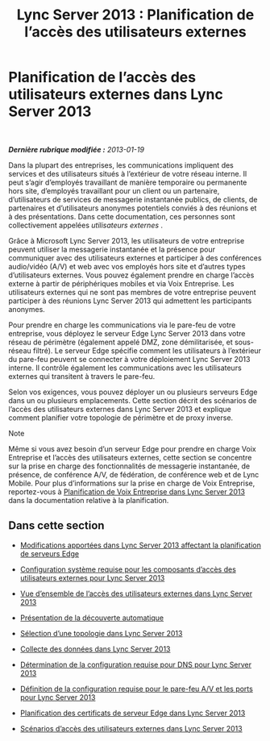 ﻿---
title: 'Lync Server 2013 : Planification de l’accès des utilisateurs externes'
TOCTitle: Planification de l’accès des utilisateurs externes
ms:assetid: ea098933-eff5-461e-aba3-e7f128784dc2
ms:mtpsurl: https://technet.microsoft.com/fr-fr/library/Gg399048(v=OCS.15)
ms:contentKeyID: 49299204
ms.date: 05/20/2016
mtps_version: v=OCS.15
ms.translationtype: HT
---

# Planification de l’accès des utilisateurs externes dans Lync Server 2013

 

_**Dernière rubrique modifiée :** 2013-01-19_

Dans la plupart des entreprises, les communications impliquent des services et des utilisateurs situés à l’extérieur de votre réseau interne. Il peut s’agir d’employés travaillant de manière temporaire ou permanente hors site, d’employés travaillant pour un client ou un partenaire, d’utilisateurs de services de messagerie instantanée publics, de clients, de partenaires et d’utilisateurs anonymes potentiels conviés à des réunions et à des présentations. Dans cette documentation, ces personnes sont collectivement appelées *utilisateurs externes* .

Grâce à Microsoft Lync Server 2013, les utilisateurs de votre entreprise peuvent utiliser la messagerie instantanée et la présence pour communiquer avec des utilisateurs externes et participer à des conférences audio/vidéo (A/V) et web avec vos employés hors site et d’autres types d’utilisateurs externes. Vous pouvez également prendre en charge l’accès externe à partir de périphériques mobiles et via Voix Entreprise. Les utilisateurs externes qui ne sont pas membres de votre entreprise peuvent participer à des réunions Lync Server 2013 qui admettent les participants anonymes.

Pour prendre en charge les communications via le pare-feu de votre entreprise, vous déployez le serveur Edge Lync Server 2013 dans votre réseau de périmètre (également appelé DMZ, zone démilitarisée, et sous-réseau filtré). Le serveur Edge spécifie comment les utilisateurs à l’extérieur du pare-feu peuvent se connecter à votre déploiement Lync Server 2013 interne. Il contrôle également les communications avec les utilisateurs externes qui transitent à travers le pare-feu.

Selon vos exigences, vous pouvez déployer un ou plusieurs serveurs Edge dans un ou plusieurs emplacements. Cette section décrit des scénarios de l’accès des utilisateurs externes dans Lync Server 2013 et explique comment planifier votre topologie de périmètre et de proxy inverse.

> [!note]  
> Même si vous avez besoin d’un serveur Edge pour prendre en charge Voix Entreprise et l’accès des utilisateurs externes, cette section se concentre sur la prise en charge des fonctionnalités de messagerie instantanée, de présence, de conférence A/V, de fédération, de conférence web et de Lync Mobile. Pour plus d’informations sur la prise en charge de Voix Entreprise, reportez-vous à <a href="lync-server-2013-planning-for-enterprise-voice.md">Planification de Voix Entreprise dans Lync Server 2013</a> dans la documentation relative à la planification.

## Dans cette section

  - [Modifications apportées dans Lync Server 2013 affectant la planification de serveurs Edge](lync-server-2013-changes-in-lync-server-that-affect-edge-server-planning.md)

  - [Configuration système requise pour les composants d’accès des utilisateurs externes pour Lync Server 2013](lync-server-2013-system-requirements-for-external-user-access-components.md)

  - [Vue d’ensemble de l’accès des utilisateurs externes dans Lync Server 2013](lync-server-2013-overview-of-external-user-access.md)

  - [Présentation de la découverte automatique](lync-server-2013-understanding-autodiscover.md)

  - [Sélection d’une topologie dans Lync Server 2013](lync-server-2013-choosing-a-topology.md)

  - [Collecte des données dans Lync Server 2013](lync-server-2013-data-collection.md)

  - [Détermination de la configuration requise pour DNS pour Lync Server 2013](lync-server-2013-determine-dns-requirements.md)

  - [Définition de la configuration requise pour le pare-feu A/V et les ports pour Lync Server 2013](lync-server-2013-determine-external-a-v-firewall-and-port-requirements.md)

  - [Planification des certificats de serveur Edge dans Lync Server 2013](lync-server-2013-plan-for-edge-server-certificates.md)

  - [Scénarios d’accès des utilisateurs externes dans Lync Server 2013](lync-server-2013-scenarios-for-external-user-access.md)


